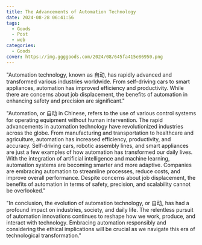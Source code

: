 ```yaml
---
title: The Advancements of Automation Technology
date: 2024-08-28 06:41:56
tags:
  - Goods
  - Post
  - web
categories:
  - Goods
cover: https://img.ggggoods.com/2024/08/645fa415e86950.png
---
```


"Automation technology, known as 自动, has rapidly advanced and transformed various industries worldwide. From self-driving cars to smart appliances, automation has improved efficiency and productivity. While there are concerns about job displacement, the benefits of automation in enhancing safety and precision are significant."

"Automation, or 自动 in Chinese, refers to the use of various control systems for operating equipment without human intervention. The rapid advancements in automation technology have revolutionized industries across the globe. From manufacturing and transportation to healthcare and agriculture, automation has increased efficiency, productivity, and accuracy. Self-driving cars, robotic assembly lines, and smart appliances are just a few examples of how automation has transformed our daily lives. With the integration of artificial intelligence and machine learning, automation systems are becoming smarter and more adaptive. Companies are embracing automation to streamline processes, reduce costs, and improve overall performance. Despite concerns about job displacement, the benefits of automation in terms of safety, precision, and scalability cannot be overlooked."

"In conclusion, the evolution of automation technology, or 自动, has had a profound impact on industries, society, and daily life. The relentless pursuit of automation innovations continues to reshape how we work, produce, and interact with technology. Embracing automation responsibly and considering the ethical implications will be crucial as we navigate this era of technological transformation."
